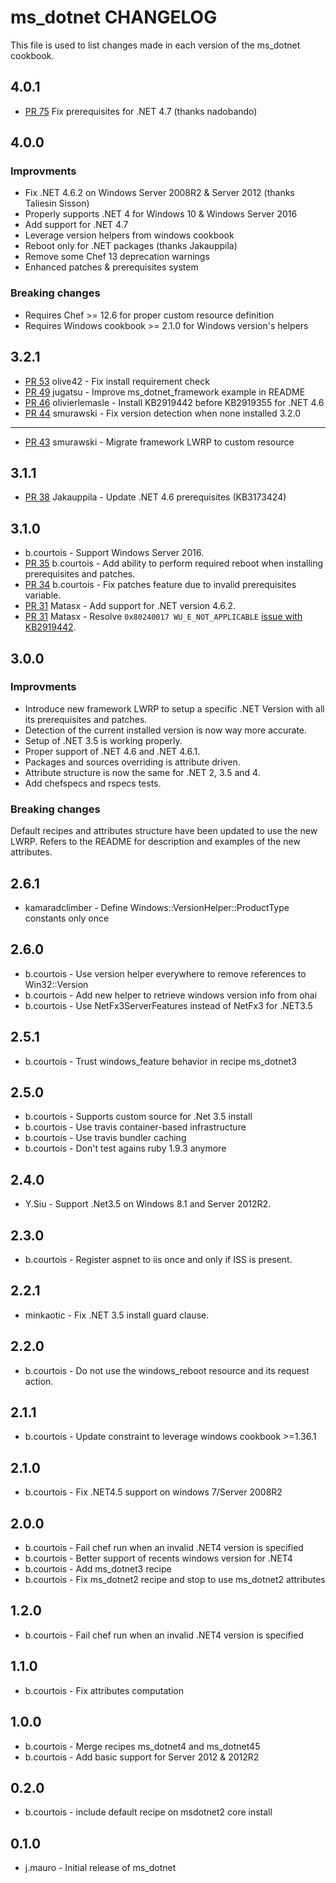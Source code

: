 ms_dotnet CHANGELOG
===================

This file is used to list changes made in each version of the ms_dotnet cookbook.

4.0.1
-----
- [PR 75][pr-75] Fix prerequisites for .NET 4.7 (thanks nadobando)

4.0.0
-----

### Improvments
- Fix .NET 4.6.2 on Windows Server 2008R2 & Server 2012 (thanks Taliesin Sisson)
- Properly supports .NET 4 for Windows 10 & Windows Server 2016
- Add support for .NET 4.7
- Leverage version helpers from windows cookbook
- Reboot only for .NET packages (thanks Jakauppila)
- Remove some Chef 13 deprecation warnings
- Enhanced patches & prerequisites system

### Breaking changes
- Requires Chef >= 12.6 for proper custom resource definition
- Requires Windows cookbook >= 2.1.0 for Windows version's helpers

3.2.1
-----
- [PR 53][pr-53] olive42 - Fix install requirement check
- [PR 49][pr-49] jugatsu - Improve ms_dotnet_framework example in README
- [PR 46][pr-46] olivierlemasle - Install KB2919442 before KB2919355 for .NET 4.6
- [PR 44][pr-44] smurawski - Fix version detection when none installed
3.2.0
-----
- [PR 43][pr-43] smurawski - Migrate framework LWRP to custom resource

3.1.1
-----
- [PR 38][pr-38] Jakauppila - Update .NET 4.6 prerequisites (KB3173424)

3.1.0
-----
- b.courtois - Support Windows Server 2016.
- [PR 35][pr-35] b.courtois - Add ability to perform required reboot when installing prerequisites and patches.
- [PR 34][pr-34] b.courtois - Fix patches feature due to invalid prerequisites variable.
- [PR 31][pr-31] Matasx - Add support for .NET version 4.6.2.
- [PR 31][pr-31] Matasx - Resolve `0x80240017 WU_E_NOT_APPLICABLE` [issue with KB2919442][issue-29].

3.0.0
-----

### Improvments

* Introduce new framework LWRP to setup a specific .NET Version with all its prerequisites and patches.
* Detection of the current installed version is now way more accurate.
* Setup of .NET 3.5 is working properly.
* Proper support of .NET 4.6 and .NET 4.6.1.
* Packages and sources overriding is attribute driven.
* Attribute structure is now the same for .NET 2, 3.5 and 4.
* Add chefspecs and rspecs tests.

### Breaking changes

Default recipes and attributes structure have been updated to use the new LWRP.
Refers to the README for description and examples of the new attributes.

2.6.1
-----
- kamaradclimber - Define Windows::VersionHelper::ProductType constants only once

2.6.0
-----
- b.courtois - Use version helper everywhere to remove references to Win32::Version
- b.courtois - Add new helper to retrieve windows version info from ohai
- b.courtois - Use NetFx3ServerFeatures instead of NetFx3 for .NET3.5

2.5.1
-----
- b.courtois - Trust windows_feature behavior in recipe ms_dotnet3

2.5.0
-----
- b.courtois - Supports custom source for .Net 3.5 install
- b.courtois - Use travis container-based infrastructure
- b.courtois - Use travis bundler caching
- b.courtois - Don't test agains ruby 1.9.3 anymore

2.4.0
-----
- Y.Siu - Support .Net3.5 on Windows 8.1 and Server 2012R2.

2.3.0
-----
- b.courtois - Register aspnet to iis once and only if ISS is present.

2.2.1
-----
- minkaotic  - Fix .NET 3.5 install guard clause.

2.2.0
-----
- b.courtois - Do not use the windows_reboot resource and its request action.

2.1.1
-----
- b.courtois - Update constraint to leverage windows cookbook >=1.36.1

2.1.0
-----
- b.courtois - Fix .NET4.5 support on windows 7/Server 2008R2

2.0.0
-----
- b.courtois - Fail chef run when an invalid .NET4 version is specified
- b.courtois - Better support of recents windows version for .NET4
- b.courtois - Add ms_dotnet3 recipe
- b.courtois - Fix ms_dotnet2 recipe and stop to use ms_dotnet2 attributes

1.2.0
-----
- b.courtois - Fail chef run when an invalid .NET4 version is specified

1.1.0
-----
- b.courtois - Fix attributes computation

1.0.0
-----
- b.courtois - Merge recipes ms_dotnet4 and ms_dotnet45
- b.courtois - Add basic support for Server 2012 & 2012R2

0.2.0
-----
- b.courtois - include default recipe on msdotnet2 core install

0.1.0
-----
- j.mauro - Initial release of ms_dotnet

[issue-29]: https://github.com/criteo-cookbooks/ms_dotnet/issues/29
[pr-31]:    https://github.com/criteo-cookbooks/ms_dotnet/pull/31
[pr-34]:    https://github.com/criteo-cookbooks/ms_dotnet/pull/34
[pr-35]:    https://github.com/criteo-cookbooks/ms_dotnet/pull/35
[pr-38]:    https://github.com/criteo-cookbooks/ms_dotnet/pull/38
[pr-43]:    https://github.com/criteo-cookbooks/ms_dotnet/pull/43
[pr-44]:    https://github.com/criteo-cookbooks/ms_dotnet/pull/44
[pr-46]:    https://github.com/criteo-cookbooks/ms_dotnet/pull/46
[pr-49]:    https://github.com/criteo-cookbooks/ms_dotnet/pull/49
[pr-53]:    https://github.com/criteo-cookbooks/ms_dotnet/pull/53
[pr-75]:    https://github.com/criteo-cookbooks/ms_dotnet/pull/75
